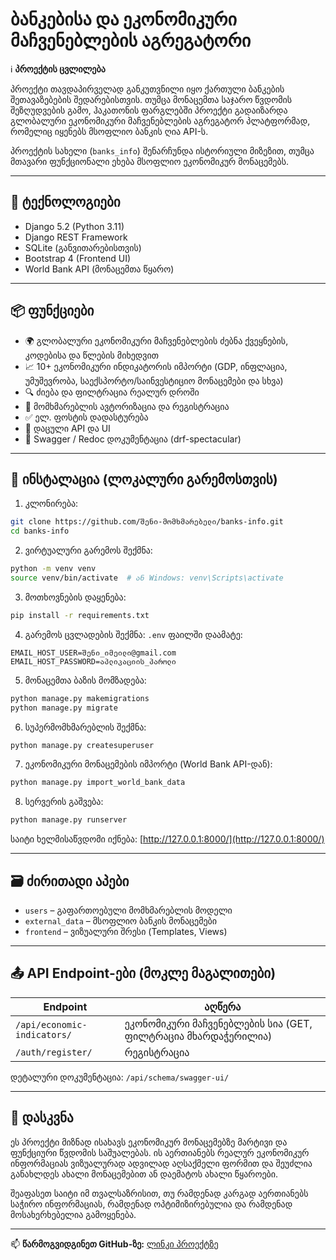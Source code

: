 # ბანკებისა და ეკონომიკური მაჩვენებლების აგრეგატორი

ℹ️ **პროექტის ცვლილება**

პროექტი თავდაპირველად განკუთვნილი იყო ქართული ბანკების შეთავაზებების შედარებისთვის. თუმცა მონაცემთა საჯარო წვდომის შეზღუდვების გამო, ჰაკათონის ფარგლებში პროექტი გადაიზარდა გლობალური ეკონომიკური მაჩვენებლების აგრეგატორ პლატფორმად, რომელიც იყენებს მსოფლიო ბანკის ღია API-ს.

პროექტის სახელი (`banks_info`) შენარჩუნდა ისტორიული მიზეზით, თუმცა მთავარი ფუნქციონალი ეხება მსოფლიო ეკონომიკურ მონაცემებს.

---

## 🔧 ტექნოლოგიები

* Django 5.2 (Python 3.11)
* Django REST Framework
* SQLite (განვითარებისთვის)
* Bootstrap 4 (Frontend UI)
* World Bank API (მონაცემთა წყარო)

---

## 📦 ფუნქციები

* 🌍 გლობალური ეკონომიკური მაჩვენებლების ძებნა ქვეყნების, კოდებისა და წლების მიხედვით
* 📈 10+ ეკონომიკური ინდიკატორის იმპორტი (GDP, ინფლაცია, უმუშევრობა, საექსპორტო/საინვესტიციო მონაცემები და სხვა)
* 🔍 ძიება და ფილტრაცია რეალურ დროში
* 👤 მომხმარებლის ავტორიზაცია და რეგისტრაცია
* ✅ ელ. ფოსტის დადასტურება
* 🔐 დაცული API და UI
* 📄 Swagger / Redoc დოკუმენტაცია (drf-spectacular)

---

## 🧪 ინსტალაცია (ლოკალური გარემოსთვის)

1. კლონირება:

```bash
git clone https://github.com/შენი-მომხმარებელი/banks-info.git
cd banks-info
```

2. ვირტუალური გარემოს შექმნა:

```bash
python -m venv venv
source venv/bin/activate  # ან Windows: venv\Scripts\activate
```

3. მოთხოვნების დაყენება:

```bash
pip install -r requirements.txt
```

4. გარემოს ცვლადების შექმნა:
   `.env` ფაილში დაამატე:

```
EMAIL_HOST_USER=შენი_იმეილი@gmail.com
EMAIL_HOST_PASSWORD=აპლიკაციის_პაროლი
```

5. მონაცემთა ბაზის მომზადება:

```bash
python manage.py makemigrations
python manage.py migrate
```

6. სუპერმომხმარებლის შექმნა:

```bash
python manage.py createsuperuser
```

7. ეკონომიკური მონაცემების იმპორტი (World Bank API-დან):

```bash
python manage.py import_world_bank_data
```

8. სერვერის გაშვება:

```bash
python manage.py runserver
```

საიტი ხელმისაწვდომი იქნება: [http://127.0.0.1:8000/](http://127.0.0.1:8000/)

---

## 🗃️ ძირითადი აპები

* `users` – გაფართოებული მომხმარებლის მოდელი
* `external_data` – მსოფლიო ბანკის მონაცემები
* `frontend` – ვიზუალური შრესი (Templates, Views)

---

## 📤 API Endpoint-ები (მოკლე მაგალითები)

| Endpoint                    | აღწერა                                                       |
| --------------------------- | ------------------------------------------------------------ |
| `/api/economic-indicators/` | ეკონომიკური მაჩვენებლების სია (GET, ფილტრაცია მხარდაჭერილია) |
| `/auth/register/`           | რეგისტრაცია                                                  |

დეტალური დოკუმენტაცია: `/api/schema/swagger-ui/`

---

## 📌 დასკვნა

ეს პროექტი მიზნად ისახავს ეკონომიკურ მონაცემებზე მარტივი და ფუნქციური წვდომის საშუალებას. ის აერთიანებს რეალურ ეკონომიკურ ინფორმაციას ვიზუალურად ადვილად აღსაქმელი ფორმით და შეუძლია განახლდეს ახალი მონაცემებით ან დაემატოს ახალი წყაროები.

შეაფასეთ საიტი იმ თვალსაზრისით, თუ რამდენად კარგად აერთიანებს საჭირო ინფორმაციას, რამდენად ოპტიმიზირებულია და რამდენად მოსახერხებელია გამოყენება.

---

📫 **წარმოგვიდგინეთ GitHub-ზე:** [ლინკი პროექტზე](https://github.com/შენი-მომხმარებელი/banks-info)
